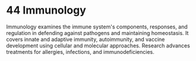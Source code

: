 # 44 **Immunology**  
Immunology examines the immune system's components, responses, and regulation in defending against pathogens and maintaining homeostasis. It covers innate and adaptive immunity, autoimmunity, and vaccine development using cellular and molecular approaches. Research advances treatments for allergies, infections, and immunodeficiencies.
